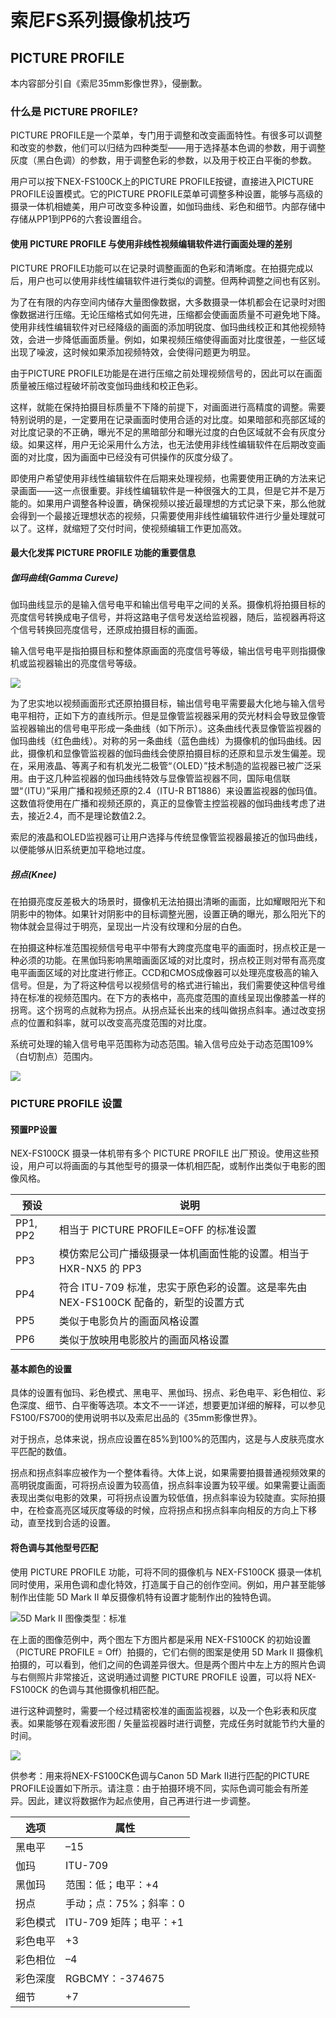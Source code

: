 # 索尼FS系列摄像机技巧
<!-- toc -->

## PICTURE PROFILE
本内容部分引自《索尼35mm影像世界》，侵删歉。
### 什么是 PICTURE PROFILE?
PICTURE PROFILE是一个菜单，专门用于调整和改变画面特性。有很多可以调整和改变的参数，他们可以归结为四种类型——用于选择基本色调的参数，用于调整灰度（黑白色调）的参数，用于调整色彩的参数，以及用于校正白平衡的参数。

用户可以按下NEX-FS100CK上的PICTURE PROFILE按键，直接进入PICTURE PROFILE设置模式。它的PICTURE PROFILE菜单可调整多种设置，能够与高级的摄录一体机相媲美，用户可改变多种设置，如伽玛曲线、彩色和细节。内部存储中存储从PP1到PP6的六套设置组合。

#### 使用 PICTURE PROFILE 与使用非线性视频编辑软件进行画面处理的差别
PICTURE PROFILE功能可以在记录时调整画面的色彩和清晰度。在拍摄完成以后，用户也可以使用非线性编辑软件进行类似的调整。但两种调整之间也有区别。

为了在有限的内存空间内储存大量图像数据，大多数摄录一体机都会在记录时对图像数据进行压缩。无论压缩格式如何先进，压缩都会使画面质量不可避免地下降。使用非线性编辑软件对已经降级的画面的添加明锐度、伽玛曲线校正和其他视频特效，会进一步降低画面质量。例如，如果视频压缩使得画面对比度很差，一些区域出现了噪波，这时候如果添加视频特效，会使得问题更为明显。

由于PICTURE PROFILE功能是在进行压缩之前处理视频信号的，因此可以在画面质量被压缩过程破坏前改变伽玛曲线和校正色彩。

这样，就能在保持拍摄目标质量不下降的前提下，对画面进行高精度的调整。需要特别说明的是，一定要用在记录画面时使用合适的对比度。如果暗部和亮部区域的对比度记录的不正确，曝光不足的黑暗部分和曝光过度的白色区域就不会有灰度分级。如果这样，用户无论采用什么方法，也无法使用非线性编辑软件在后期改变画面的对比度，因为画面中已经没有可供操作的灰度分级了。

即使用户希望使用非线性编辑软件在后期来处理视频，也需要使用正确的方法来记录画面——这一点很重要。非线性编辑软件是一种很强大的工具，但是它并不是万能的。如果用户调整各种设置，确保视频以接近最理想的方式记录下来，那么他就会得到一个最接近理想状态的视频，只需要使用非线性编辑软件进行少量处理就可以了。这样，就缩短了交付时间，使视频编辑工作更加高效。

#### 最大化发挥 PICTURE PROFILE 功能的重要信息
##### 伽玛曲线(Gamma Cureve)
伽玛曲线显示的是输入信号电平和输出信号电平之间的关系。摄像机将拍摄目标的亮度信号转换成电子信号，并将这路电子信号发送给监视器，随后，监视器再将这个信号转换回亮度信号，还原成拍摄目标的画面。

输入信号电平是指拍摄目标和整体原画面的亮度信号等级，输出信号电平则指摄像机或监视器输出的亮度信号等级。

![](../image/Fig_2.4.1.png)

为了忠实地以视频画面形式还原拍摄目标，输出信号电平需要最大化地与输入信号电平相符，正如下方的直线所示。但是显像管监视器采用的荧光材料会导致显像管监视器输出的信号电平形成一条曲线（如下所示）。这条曲线代表显像管监视器的伽玛曲线（红色曲线）。对称的另一条曲线（蓝色曲线）为摄像机的伽玛曲线。因此，摄像机和显像管监视器的伽玛曲线会使原拍摄目标的还原和显示发生偏差。现在，采用液晶、等离子和有机发光二极管“（OLED）”技术制造的监视器已被广泛采用。由于这几种监视器的伽玛曲线特效与显像管监视器不同，国际电信联盟“（ITU）”采用广播和视频还原的2.4（ITU-R BT1886）来设置监视器的伽玛值。这数值将使用在广播和视频还原的，真正的显像管主控监视器的伽玛曲线考虑了进去，接近2.4，而不是理论数值2.2。

索尼的液晶和OLED监视器可让用户选择与传统显像管监视器最接近的伽玛曲线，以便能够从旧系统更加平稳地过度。

##### 拐点(Knee)
在拍摄亮度反差极大的场景时，摄像机无法拍摄出清晰的画面，比如耀眼阳光下和阴影中的物体。如果针对阴影中的目标调整光圈，设置正确的曝光，那么阳光下的物体就会显得过于明亮，呈现出一片没有纹理和分层的白色。

在拍摄这种标准范围视频信号电平中带有大跨度亮度电平的画面时，拐点校正是一种必须的功能。在黑伽玛影响黑暗画面区域的对比度时，拐点校正则对带有高亮度电平画面区域的对比度进行修正。CCD和CMOS成像器可以处理亮度极高的输入信号。但是，为了将这种信号以视频信号的格式进行输出，我们需要使这种信号维持在标准的视频范围内。在下方的表格中，高亮度范围的直线呈现出像膝盖一样的拐弯。这个拐弯的点就称为拐点。从拐点延长出来的线叫做拐点斜率。通过改变拐点的位置和斜率，就可以改变高亮度范围的对比度。

系统可处理的输入信号电平范围称为动态范围。输入信号应处于动态范围109%（白切割点）范围内。

![](../image/Fig_2.4.2.jpg)

### PICTURE PROFILE 设置
#### 预置PP设置
NEX-FS100CK 摄录一体机带有多个 PICTURE PROFILE 出厂预设。使用这些预设，用户可以将画面的与其他型号的摄录一体机相匹配，或制作出类似于电影的图像风格。

| 预设 | 说明 |
| -- | -- |
| PP1, PP2 | 相当于 PICTURE PROFILE=OFF 的标准设置 |
| PP3 | 模仿索尼公司广播级摄录一体机画面性能的设置。相当于 HXR-NX5 的 PP3 |
| PP4 | 符合 ITU-709 标准，忠实于原色彩的设置。这是率先由 NEX-FS100CK 配备的，新型的设置方式 |
| PP5 | 类似于电影负片的画面风格设置 |
| PP6 | 类似于放映用电影胶片的画面风格设置|

#### 基本颜色的设置
具体的设置有伽玛、彩色模式、黑电平、黑伽玛、拐点、彩色电平、彩色相位、彩色深度、细节、白平衡等选项。本文不一一详述，想要更加详细的解释，可以参见FS100/FS700的使用说明书以及索尼出品的《35mm影像世界》。

对于拐点，总体来说，拐点应设置在85%到100%的范围内，这是与人皮肤亮度水平匹配的数值。

拐点和拐点斜率应被作为一个整体看待。大体上说，如果需要拍摄普通视频效果的高明锐度画面，可将拐点设置为较高值，拐点斜率设置为较平缓。如果需要让画面表现出类似电影的效果，可将拐点设置为较低值，拐点斜率设为较陡直。实际拍摄中，在检查高亮区域灰度等级的时候，应将拐点和拐点斜率向相反的方向上下移动，直至找到合适的设置。

#### 将色调与其他型号匹配
使用 PICTURE PROFILE 功能，可将不同的摄像机与 NEX-FS100CK 摄录一体机同时使用，采用色调和虚化特效，打造属于自己的创作空间。例如，用户甚至能够制作出佳能 5D Mark II 单反摄像机特有设置才能制作出的独特色调。

![5D Mark II 图像类型：标准 ](../image/Fig_2.4.4.png)

在上面的图像范例中，两个图左下方图片都是采用 NEX-FS100CK 的初始设置（PICTURE PROFILE = Off）拍摄的，它们右侧的图案是使用 5D Mark II 摄像机拍摄的，可以看到，他们之间的色调差异很大。但是两个图片中左上方的照片色调与右侧照片非常接近，这说明通过调整 PICTURE PROFILE 设置，可以将 NEX-FS100CK 的色调与其他摄像机相匹配。

进行这种调整时，需要一个经过精密校准的画面监视器，以及一个色彩表和灰度表。如果能够在观看波形图 / 矢量监视器时进行调整，完成任务时就能节约大量的时间。

![](../image/Fig_2.4.5.png)

供参考：用来将NEX-FS100CK色调与Canon 5D Mark II进行匹配的PICTURE PROFILE设置如下所示。请注意：由于拍摄环境不同，实际色调可能会有所差异。因此，建议将数据作为起点使用，自己再进行进一步调整。

| 选项 | 属性 |
| -- | -- |
| 黑电平 | –15 |
| 伽玛 | ITU-709 |
| 黑伽玛 | 范围：低；电平：+4 |
| 拐点 | 手动；点：75%；斜率：0 |
| 彩色模式 | ITU-709 矩阵；电平：+1 |
| 彩色电平 | +3 |
| 彩色相位 | –4 |
| 彩色深度 | RGBCMY：-374675 |
| 细节 | +7 |
